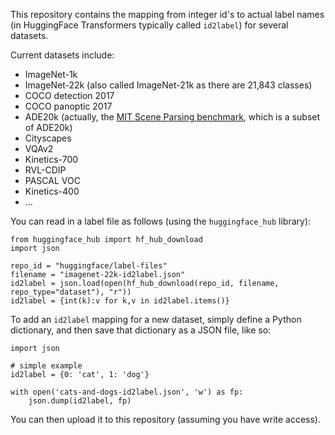 This repository contains the mapping from integer id's to actual label names (in HuggingFace Transformers typically called `id2label`) for several datasets.

Current datasets include:
- ImageNet-1k
- ImageNet-22k (also called ImageNet-21k as there are 21,843 classes)
- COCO detection 2017
- COCO panoptic 2017
- ADE20k (actually, the [MIT Scene Parsing benchmark](http://sceneparsing.csail.mit.edu/), which is a subset of ADE20k)
- Cityscapes
- VQAv2
- Kinetics-700
- RVL-CDIP
- PASCAL VOC
- Kinetics-400
- ...

You can read in a label file as follows (using the `huggingface_hub` library):

```
from huggingface_hub import hf_hub_download
import json

repo_id = "huggingface/label-files"
filename = "imagenet-22k-id2label.json"
id2label = json.load(open(hf_hub_download(repo_id, filename, repo_type="dataset"), "r"))
id2label = {int(k):v for k,v in id2label.items()}
```

To add an `id2label` mapping for a new dataset, simply define a Python dictionary, and then save that dictionary as a JSON file, like so:
```
import json

# simple example
id2label = {0: 'cat', 1: 'dog'}

with open('cats-and-dogs-id2label.json', 'w') as fp:
    json.dump(id2label, fp)
```
You can then upload it to this repository (assuming you have write access).
